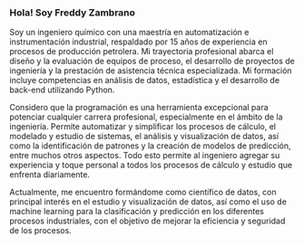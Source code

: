 ### Hola! Soy Freddy Zambrano

Soy un ingeniero químico con una maestría en automatización e instrumentación industrial, respaldado por 15 años de experiencia en procesos de producción petrolera. Mi trayectoria profesional abarca el diseño y la evaluación de equipos de proceso, el desarrollo de proyectos de ingeniería y la prestación de asistencia técnica especializada. Mi formación incluye competencias en análisis de datos, estadística y el desarrollo de back-end utilizando Python.

Considero que la programación es una herramienta excepcional para potenciar cualquier carrera profesional, especialmente en el ámbito de la ingeniería. Permite automatizar y simplificar los procesos de cálculo, el modelado y estudio de sistemas, el análisis y visualización de datos, así como la identificación de patrones y la creación de modelos de predicción, entre muchos otros aspectos. Todo esto permite al ingeniero agregar su experiencia y toque personal a todos los procesos de cálculo y estudio que enfrenta diariamente.

Actualmente, me encuentro formándome como científico de datos, con principal interés en el estudio y visualización de datos, así como el uso de machine learning para la clasificación y predicción en los diferentes procesos industriales, con el objetivo de mejorar la eficiencia y seguridad de los procesos.

